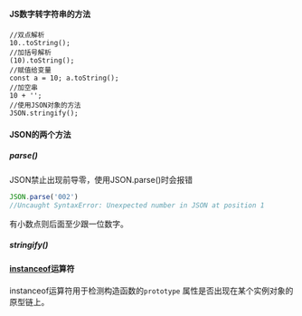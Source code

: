 #### JS数字转字符串的方法

```
//双点解析
10..toString();
//加括号解析
(10).toString();
//赋值给变量
const a = 10; a.toString();
//加空串
10 + '';
//使用JSON对象的方法
JSON.stringify();
```

#### JSON的两个方法

##### parse()

JSON禁止出现前导零，使用JSON.parse()时会报错

```js
JSON.parse('002')
//Uncaught SyntaxError: Unexpected number in JSON at position 1
```

有小数点则后面至少跟一位数字。

##### stringify()



#### [instanceof](https://developer.mozilla.org/zh-CN/docs/Web/JavaScript/Reference/Operators/instanceof)运算符

instanceof运算符用于检测构造函数的`prototype` 属性是否出现在某个实例对象的原型链上。
